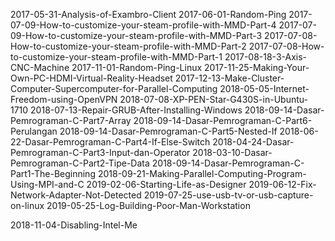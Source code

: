 2017-05-31-Analysis-of-Exambro-Client
2017-06-01-Random-Ping
2017-07-09-How-to-customize-your-steam-profile-with-MMD-Part-4
2017-07-09-How-to-customize-your-steam-profile-with-MMD-Part-3
2017-07-08-How-to-customize-your-steam-profile-with-MMD-Part-2
2017-07-08-How-to-customize-your-steam-profile-with-MMD-Part-1
2017-08-18-3-Axis-CNC-Machine
2017-11-01-Random-Ping-Linux
2017-11-25-Making-Your-Own-PC-HDMI-Virtual-Reality-Headset
2017-12-13-Make-Cluster-Computer-Supercomputer-for-Parallel-Computing
2018-05-05-Internet-Freedom-using-OpenVPN
2018-07-08-XP-PEN-Star-G430S-in-Ubuntu-1710
2018-07-13-Repair-GRUB-After-Installing-Windows
2018-09-14-Dasar-Pemrograman-C-Part7-Array
2018-09-14-Dasar-Pemrograman-C-Part6-Perulangan
2018-09-14-Dasar-Pemrograman-C-Part5-Nested-If
2018-06-22-Dasar-Pemrograman-C-Part4-If-Else-Switch
2018-04-24-Dasar-Pemrograman-C-Part3-Input-dan-Operator
2018-03-10-Dasar-Pemrograman-C-Part2-Tipe-Data
2018-09-14-Dasar-Pemrograman-C-Part1-The-Beginning
2018-09-21-Making-Parallel-Computing-Program-Using-MPI-and-C
2019-02-06-Starting-Life-as-Designer
2019-06-12-Fix-Network-Adapter-Not-Detected
2019-07-25-use-usb-tv-or-usb-capture-on-linux
2019-05-25-Log-Building-Poor-Man-Workstation

2018-11-04-Disabling-Intel-Me
